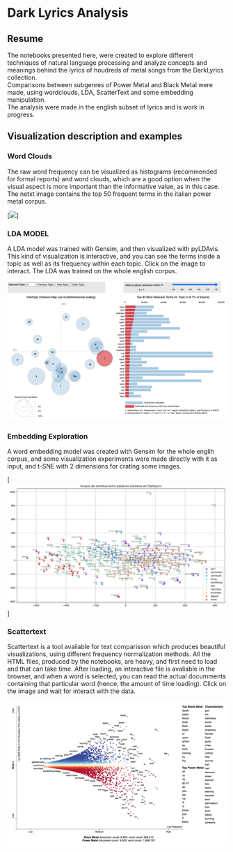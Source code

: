 # Dark Lyrics Analysis

## Resume

The notebooks presented here, were created to explore different techniques of natural language processing and analyze concepts and meanings behind the lyrics of houdreds of metal songs from the DarkLyrics collection.
<br>
Comparisons between subgenres of Power Metal and Black Metal were made, using wordclouds, LDA, ScatterText and some embedding manipulation.  
The analysis were made in the english subset of lyrics and is work in progress.

## Visualization description and examples 

### Word Clouds

The raw word frequency can be visualized as histograms (recommended for formal reports) and word clouds, which are a good option when the visual aspect is more important than the informative value, as in this case. The netxt image contains the top 50 frequent terms in the italian power metal corpus. 

[![](https://github.com/seba54322/dark_lyrics_analysis/blob/master/Ingl%C3%A9s%2C%20Power%20Metal%2C%20Italia.png)]

### LDA MODEL

A LDA model was trained with Gensim, and then visualized with pyLDAvis. This kind of visualization is interactive, and you can see the terms inside a topic as well as its frequency within each topic. Click on the image to interact. The LDA was trained on the whole english corpus. 

[![](https://github.com/seba54322/dark_lyrics_analysis/blob/master/images/lda_viz.png)](https://github.com/seba54322/dark_lyrics_analysis/lda_viz/new_lda_total_english.html)

### Embedding Exploration 

A word embedding model was created with Gensim for the whole englih corpus, and some visualization experiments were made directly with it as input, and t-SNE with 2 dimensions for crating some images. 

[![](https://github.com/seba54322/dark_lyrics_analysis/blob/master/images/similar_words.png)]

### Scattertext 

Scattertext is a tool available for text comparisson which produces beautiful visualizations, using different frequency normalization methods.
All the HTML files, produced by the notebooks, are heavy, and first need to load and that can take time. After loading, an interactive file is avaliable in the browser, and when a word is selected, you can read the actual documments containing that particular word (hence, the amount of time loading). Click on the image and wait for interact with the data. 

[![](https://github.com/seba54322/dark_lyrics_analysis/blob/master/images/st_top_countries_power_black_02.png)](https://github.com/seba54322/dark_lyrics_analysis/html_scattertext_files/st_top_countries_power_black_02.html)
